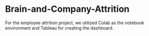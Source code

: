 # Brain-and-Company-Attrition
For the employee attrition project, we utilized Colab as the notebook environment and Tableau for creating the dashboard.
